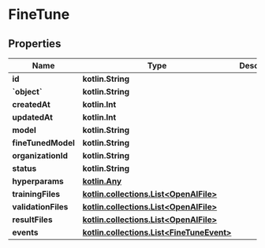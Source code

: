 
# FineTune

## Properties
Name | Type | Description | Notes
------------ | ------------- | ------------- | -------------
**id** | **kotlin.String** |  | 
**&#x60;object&#x60;** | **kotlin.String** |  | 
**createdAt** | **kotlin.Int** |  | 
**updatedAt** | **kotlin.Int** |  | 
**model** | **kotlin.String** |  | 
**fineTunedModel** | **kotlin.String** |  | 
**organizationId** | **kotlin.String** |  | 
**status** | **kotlin.String** |  | 
**hyperparams** | [**kotlin.Any**](.md) |  | 
**trainingFiles** | [**kotlin.collections.List&lt;OpenAIFile&gt;**](OpenAIFile.md) |  | 
**validationFiles** | [**kotlin.collections.List&lt;OpenAIFile&gt;**](OpenAIFile.md) |  | 
**resultFiles** | [**kotlin.collections.List&lt;OpenAIFile&gt;**](OpenAIFile.md) |  | 
**events** | [**kotlin.collections.List&lt;FineTuneEvent&gt;**](FineTuneEvent.md) |  |  [optional]



